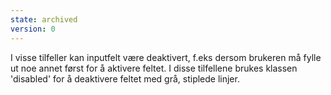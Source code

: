 ```yaml
---
state: archived
version: 0
---
```


I visse tilfeller kan inputfelt være deaktivert, f.eks dersom brukeren må fylle ut noe annet først for å aktivere feltet. I disse tilfellene brukes klassen 'disabled' for å deaktivere feltet med grå, stiplede linjer.

